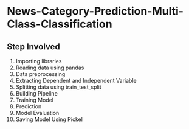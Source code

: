 # News-Category-Prediction-Multi-Class-Classification
## Step Involved
1. Importing libraries
2. Reading data using pandas
3. Data preprocessing
4. Extracting Dependent and Independent Variable
5. Splitting data using train_test_split
6. Building Pipeline
7. Training Model
8. Prediction
9. Model Evaluation
10. Saving Model Using Pickel
